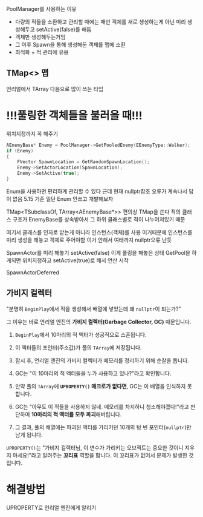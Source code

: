 PoolManager를 사용하는 이유
- 다량의 적들을 소환하고 관리할 때에는 매번 객체를 새로 생성하는게 아닌 미리 생성해두고 setActive(false)를 해둠
- 객체만 생성해두는거임
- 그 이후 Spawn을 통해 생성해둔 객체를 맵에 소환
- 최적화 + 적 관리에 유용

## TMap<> 맵
언리얼에서 TArray 다음으로 많이 쓰는 타입


# !!!풀링한 객체들을 불러올 때!!!

위치지정까지 꼭 해주기

```C++
AEnemyBase* Enemy = PoolManager->GetPooledEnemy(EEnemyType::Walker);
if (Enemy)
{
	FVector SpawnLocation = GetRandomSpawnLocation();
	Enemy->SetActorLocation(SpawnLocation);
	Enemy->SetActive(true);
}
```

Enum을 사용하면 편리하게 관리할 수 있다
근데 현재 nullptr참조 오류가 계속나서 답이 없음 5.15 기준
일단 Enum 안쓰고 개발해보자

TMap<TSubclassOf<AEnemyBase>, TArray<AEnemyBase*>>
편의상 TMap을 쓴다
적의 클래스 구조가 EnemyBase를 상속받아서 그 하위 클래스별로 적이 나누어져있기 때문

여기서 클래스를 인자로 받는게 아니라 인스턴스(객체)를 사용
이거때문에 인스턴스를 미리 생성을 해놓고 객체로 주어야함
이거 안해서 여태까지 nullptr오류 난듯

SpawnActor를 미리 해놓기 setActive(false)
이게 풀링을 해놓은 상태
GetPool을 하게되면 위치지정하고 setActive(true)로 해서 연산 시작

SpawnActorDeferred

## 가비지 컬렉터

"분명히 `BeginPlay`에서 적을 생성해서 배열에 넣었는데 왜 `nullptr`이 되는가?"

그 이유는 바로 언리얼 엔진의 **가비지 컬렉터(Garbage Collector, GC)** 때문입니다.

1. `BeginPlay`에서 10마리의 적 액터가 성공적으로 스폰됩니다.
    
2. 이 액터들의 포인터(주소값)가 풀의 `TArray`에 저장됩니다.
    
3. 잠시 후, 언리얼 엔진의 가비지 컬렉터가 메모리를 정리하기 위해 순찰을 돕니다.
    
4. GC는 "이 10마리의 적 액터들을 누가 사용하고 있나?"라고 확인합니다.
    
5. 만약 풀의 `TArray`에 **`UPROPERTY()` 매크로가 없다면**, GC는 이 배열을 인식하지 못합니다.
    
6. GC는 "아무도 이 적들을 사용하지 않네. 메모리를 차지하니 청소해야겠다!"라고 판단하여 **10마리의 적 액터를 모두 파괴**해버립니다.
    
7. 그 결과, 풀의 배열에는 파괴된 액터를 가리키던 10개의 텅 빈 포인터(`nullptr`)만 남게 됩니다.
    

`UPROPERTY()`는 "가비지 컬렉터님, 이 변수가 가리키는 오브젝트는 중요한 것이니 지우지 마세요!"라고 알려주는 **꼬리표** 역할을 합니다. 이 꼬리표가 없어서 문제가 발생한 것입니다.
# 해결방법
UPROPERTY로 언리얼 엔진에게 알리기